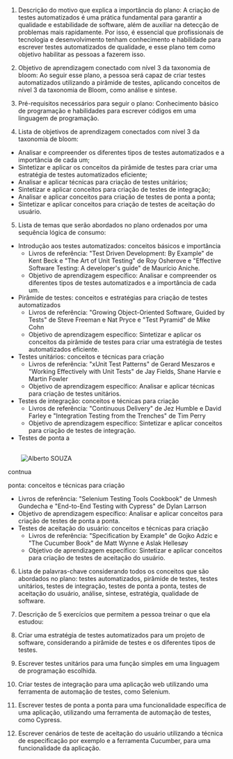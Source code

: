 1.  Descrição do motivo que explica a importância do plano: A criação de testes automatizados é uma prática fundamental para garantir a qualidade e estabilidade de software, além de auxiliar na detecção de problemas mais rapidamente. Por isso, é essencial que profissionais de tecnologia e desenvolvimento tenham conhecimento e habilidade para escrever testes automatizados de qualidade, e esse plano tem como objetivo habilitar as pessoas a fazerem isso.
    
2.  Objetivo de aprendizagem conectado com nível 3 da taxonomia de bloom: Ao seguir esse plano, a pessoa será capaz de criar testes automatizados utilizando a pirâmide de testes, aplicando conceitos de nível 3 da taxonomia de Bloom, como análise e síntese.
    
3.  Pré-requisitos necessários para seguir o plano: Conhecimento básico de programação e habilidades para escrever códigos em uma linguagem de programação.
    
4.  Lista de objetivos de aprendizagem conectados com nível 3 da taxonomia de bloom:
    

*   Analisar e compreender os diferentes tipos de testes automatizados e a importância de cada um;
*   Sintetizar e aplicar os conceitos da pirâmide de testes para criar uma estratégia de testes automatizados eficiente;
*   Analisar e aplicar técnicas para criação de testes unitários;
*   Sintetizar e aplicar conceitos para criação de testes de integração;
*   Analisar e aplicar conceitos para criação de testes de ponta a ponta;
*   Sintetizar e aplicar conceitos para criação de testes de aceitação do usuário.

5.  Lista de temas que serão abordados no plano ordenados por uma sequência lógica de consumo:

*   Introdução aos testes automatizados: conceitos básicos e importância
    *   Livros de referência: "Test Driven Development: By Example" de Kent Beck e "The Art of Unit Testing" de Roy Osherove e "Effective Software Testing: A developer's guide" de Maurício Aniche.
    *   Objetivo de aprendizagem específico: Analisar e compreender os diferentes tipos de testes automatizados e a importância de cada um.
*   Pirâmide de testes: conceitos e estratégias para criação de testes automatizados
    *   Livros de referência: "Growing Object-Oriented Software, Guided by Tests" de Steve Freeman e Nat Pryce e "Test Pyramid" de Mike Cohn
    *   Objetivo de aprendizagem específico: Sintetizar e aplicar os conceitos da pirâmide de testes para criar uma estratégia de testes automatizados eficiente.
*   Testes unitários: conceitos e técnicas para criação
    *   Livros de referência: "xUnit Test Patterns" de Gerard Meszaros e "Working Effectively with Unit Tests" de Jay Fields, Shane Harvie e Martin Fowler
    *   Objetivo de aprendizagem específico: Analisar e aplicar técnicas para criação de testes unitários.
*   Testes de integração: conceitos e técnicas para criação
    *   Livros de referência: "Continuous Delivery" de Jez Humble e David Farley e "Integration Testing from the Trenches" de Tim Perry
    *   Objetivo de aprendizagem específico: Sintetizar e aplicar conceitos para criação de testes de integração.
*   Testes de ponta a

![](data:image/svg+xml,%3csvg%20xmlns=%27http://www.w3.org/2000/svg%27%20version=%271.1%27%20width=%2730%27%20height=%2730%27/%3e)![Alberto SOUZA](/_next/image?url=https%3A%2F%2Flh3.googleusercontent.com%2Fa%2FAEdFTp54tSlfFS-8gBnA9N2_VrPAGaLfkaBkj64fqQXqaQ%3Ds96-c&w=64&q=75)

contnua

ponta: conceitos e técnicas para criação

*   Livros de referência: "Selenium Testing Tools Cookbook" de Unmesh Gundecha e "End-to-End Testing with Cypress" de Dylan Larrson
*   Objetivo de aprendizagem específico: Analisar e aplicar conceitos para criação de testes de ponta a ponta.
*   Testes de aceitação do usuário: conceitos e técnicas para criação
    *   Livros de referência: "Specification by Example" de Gojko Adzic e "The Cucumber Book" de Matt Wynne e Aslak Hellesøy
    *   Objetivo de aprendizagem específico: Sintetizar e aplicar conceitos para criação de testes de aceitação do usuário.

6.  Lista de palavras-chave considerando todos os conceitos que são abordados no plano: testes automatizados, pirâmide de testes, testes unitários, testes de integração, testes de ponta a ponta, testes de aceitação do usuário, análise, síntese, estratégia, qualidade de software.
    
7.  Descrição de 5 exercícios que permitem a pessoa treinar o que ela estudou:
    
8.  Criar uma estratégia de testes automatizados para um projeto de software, considerando a pirâmide de testes e os diferentes tipos de testes.
    
9.  Escrever testes unitários para uma função simples em uma linguagem de programação escolhida.
    
10.  Criar testes de integração para uma aplicação web utilizando uma ferramenta de automação de testes, como Selenium.
    
11.  Escrever testes de ponta a ponta para uma funcionalidade específica de uma aplicação, utilizando uma ferramenta de automação de testes, como Cypress.
    
12.  Escrever cenários de teste de aceitação do usuário utilizando a técnica de especificação por exemplo e a ferramenta Cucumber, para uma funcionalidade da aplicação.